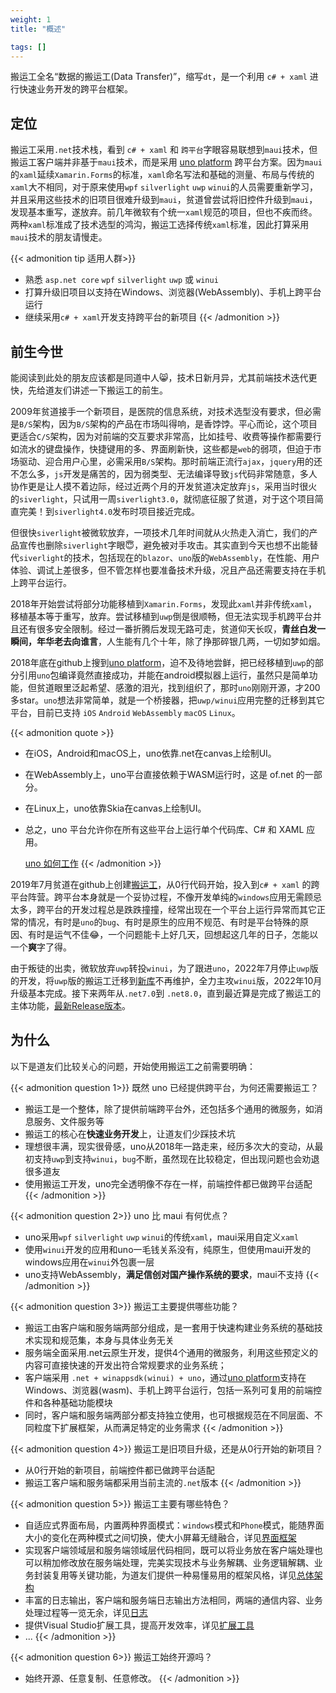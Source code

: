 ```yaml
---
weight: 1
title: "概述"

tags: []
---
```


搬运工全名“数据的搬运工(Data Transfer)”，缩写`dt`，是一个利用 `c# + xaml` 进行快速业务开发的跨平台框架。

## 定位

搬运工采用`.net`技术栈，看到 `c# + xaml` 和 `跨平台`字眼容易联想到`maui`技术，但搬运工客户端并非基于`maui`技术，而是采用 [uno platform](https://github.com/unoplatform/uno) 跨平台方案。因为`maui`的`xaml`延续`Xamarin.Forms`的标准，`xaml`命名写法和基础的测量、布局与传统的`xaml`大不相同，对于原来使用`wpf` `silverlight` `uwp` `winui`的人员需要重新学习，并且采用这些技术的旧项目很难升级到`maui`，贫道曾尝试将旧控件升级到`maui`，发现基本重写，遂放弃。前几年微软有个统一`xaml`规范的项目，但也不疾而终。两种`xaml`标准成了技术选型的鸿沟，搬运工选择传统`xaml`标准，因此打算采用`maui`技术的朋友请慢走。

{{< admonition tip 适用人群>}}
* 熟悉 `asp.net core` `wpf` `silverlight` `uwp` 或 `winui`
* 打算升级旧项目以支持在Windows、浏览器(WebAssembly)、手机上跨平台运行
* 继续采用`c# + xaml`开发支持跨平台的新项目
{{< /admonition >}}

## 前生今世

能阅读到此处的朋友应该都是同道中人:smile_cat:，技术日新月异，尤其前端技术迭代更快，先给道友们讲述一下搬运工的前生。

2009年贫道接手一个新项目，是医院的信息系统，对技术选型没有要求，但必需是`B/S`架构，因为`B/S`架构的产品在市场叫得响，是香饽饽。平心而论，这个项目更适合`C/S`架构，因为对前端的交互要求非常高，比如挂号、收费等操作都需要行如流水的键盘操作，快捷键用的多、界面刷新快，这些都是`web`的弱项，但迫于市场驱动、迎合用户心里，必需采用`B/S`架构。那时前端正流行`ajax`，`jquery`用的还不怎么多，`js`开发是痛苦的，因为弱类型、无法编译导致`js`代码非常随意，多人协作更是让人摸不着边际，经过近两个月的开发贫道决定放弃`js`，采用当时很火的`siverlight`，只试用一周`siverlight3.0`，就彻底征服了贫道，对于这个项目简直完美！到`siverlight4.0`发布时项目接近完成。

但很快`siverlight`被微软放弃，一项技术几年时间就从火热走入消亡，我们的产品宣传也删除`siverlight`字眼:innocent:，避免被对手攻击。其实直到今天也想不出能替代`siverlight`的技术，包括现在的`blazor`、`uno`版的`WebAssembly`，在性能、用户体验、调试上差很多，但不管怎样也要准备技术升级，况且产品还需要支持在手机上跨平台运行。

2018年开始尝试将部分功能移植到`Xamarin.Forms`，发现此`xaml`并非传统`xaml`，移植基本等于重写，放弃。尝试移植到`uwp`倒是很顺畅，但无法实现手机跨平台并且还有很多安全限制。经过一番折腾后发现无路可走，贫道仰天长叹，**青丝白发一瞬间，年华老去向谁言**，人生能有几个十年，除了挣那碎银几两，一切如梦如烟。

2018年底在github上搜到[uno platform](https://github.com/unoplatform/uno)，迫不及待地尝鲜，把已经移植到`uwp`的部分引用`uno`包编译竟然直接成功，并能在android模拟器上运行，虽然只是简单功能，但贫道眼里泛起希望、感激的泪光，找到组织了，那时`uno`刚刚开源，才200多star。`uno`想法非常简单，就是一个桥接器，把`uwp/winui`应用完整的迁移到其它平台，目前已支持 `iOS` `Android` `WebAssembly` `macOS` `Linux`。

{{< admonition quote >}}
* 在iOS，Android和macOS上，uno依靠.net在canvas上绘制UI。
* 在WebAssembly上，uno平台直接依赖于WASM运行时，这是 of.net 的一部分。
* 在Linux上，uno依靠Skia在canvas上绘制UI。
* 总之，uno 平台允许你在所有这些平台上运行单个代码库、C# 和 XAML 应用。

   [uno 如何工作](https://platform.uno/how-it-works/)
{{< /admonition >}}

2019年7月贫道在github上创建[搬运工](https://github.com/daoting/dt)，从0行代码开始，投入到`c# + xaml` 的跨平台阵营。跨平台本身就是一个妥协过程，不像开发单纯的`windows`应用无需顾忌太多，跨平台的开发过程总是跌跌撞撞，经常出现在一个平台上运行异常而其它正常的情况，有时是`uno`的`bug`、有时是原生的应用不规范、有时是平台特殊的原因、有时是运气不佳:joy:，一个问题能卡上好几天，回想起这几年的日子，怎能以一个**爽**字了得。

由于叛徒的出卖，微软放弃`uwp`转投`winui`，为了跟进`uno`，2022年7月停止`uwp`版的开发，将`uwp`版的搬运工迁移到[新库](https://github.com/Daoting/dt-uwp)不再维护，全力主攻`winui`版，2022年10月升级基本完成。接下来两年从`.net7.0`到 `.net8.0`，直到最近算是完成了搬运工的主体功能，[最新Release版本](https://github.com/daoting/dt/releases/latest)。


## 为什么

以下是道友们比较关心的问题，开始使用搬运工之前需要明确：

{{< admonition question 1>}}
既然 uno 已经提供跨平台，为何还需要搬运工？

* 搬运工是一个整体，除了提供前端跨平台外，还包括多个通用的微服务，如消息服务、文件服务等
* 搬运工的核心在**快速业务开发**上，让道友们少踩技术坑
* 理想很丰满，现实很骨感，uno从2018年一路走来，经历多次大的变动，从最初支持`uwp`到支持`winui`，`bug`不断，虽然现在比较稳定，但出现问题也会劝退很多道友
* 使用搬运工开发，uno完全透明像不存在一样，前端控件都已做跨平台适配
{{< /admonition >}}

{{< admonition question 2>}}
uno 比 maui 有何优点？

* uno采用`wpf` `silverlight` `uwp` `winui`的传统`xaml`，maui采用自定义`xaml`
* 使用`winui`开发的应用和uno一毛钱关系没有，纯原生，但使用maui开发的windows应用在`winui`外包裹一层
* uno支持WebAssembly，**满足信创对国产操作系统的要求**，maui不支持
{{< /admonition >}}

{{< admonition question 3>}}
搬运工主要提供哪些功能？

* 搬运工由客户端和服务端两部分组成，是一套用于快速构建业务系统的基础技术实现和规范集，本身与具体业务无关
* 服务端全面采用.net云原生开发，提供4个通用的微服务，利用这些预定义的内容可直接快速的开发出符合常规要求的业务系统；
* 客户端采用 `.net + winappsdk(winui) + uno`，通过[uno platform](https://github.com/unoplatform/uno)支持在Windows、浏览器(wasm)、手机上跨平台运行，包括一系列可复用的前端控件和各种基础功能模块
* 同时，客户端和服务端两部分都支持独立使用，也可根据规范在不同层面、不同粒度下扩展框架，从而满足特定的业务需求
{{< /admonition >}}

{{< admonition question 4>}}
搬运工是旧项目升级，还是从0行开始的新项目？

* 从0行开始的新项目，前端控件都已做跨平台适配
* 搬运工客户端和服务端都采用当前主流的`.net`版本
{{< /admonition >}}

{{< admonition question 5>}}
搬运工主要有哪些特色？

* 自适应式界面布局，内置两种界面模式：`windows`模式和`Phone`模式，能随界面大小的变化在两种模式之间切换，使大小屏幕无缝融合，详见[界面框架](/dt-docs/3客户端/2界面框架/)
* 实现客户端领域层和服务端领域层代码相同，既可以将业务放在客户端处理也可以稍加修改放在服务端处理，完美实现技术与业务解耦、业务逻辑解耦、业务封装复用等关键功能，为道友们提供一种易懂易用的框架风格，详见[总体架构](/dt-docs/2基础/1总体架构/#总体架构)
* 丰富的日志输出，客户端和服务端日志输出方法相同，两端的通信内容、业务处理过程等一览无余，详见[日志](/dt-docs/2基础/2基础功能/#日志)
* 提供Visual Studio扩展工具，提高开发效率，详见[扩展工具](/dt-docs/1开始/1开发环境/#安装搬运工扩展)
* ...
{{< /admonition >}}

{{< admonition question 6>}}
搬运工始终开源吗？

* 始终开源、任意复制、任意修改。
{{< /admonition >}}
